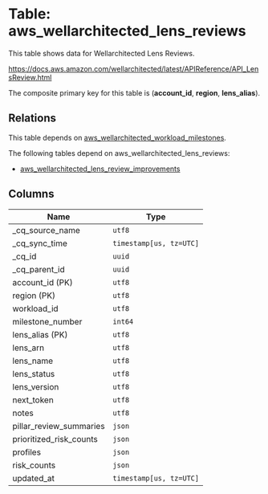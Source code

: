 # Table: aws_wellarchitected_lens_reviews

This table shows data for Wellarchitected Lens Reviews.

https://docs.aws.amazon.com/wellarchitected/latest/APIReference/API_LensReview.html

The composite primary key for this table is (**account_id**, **region**, **lens_alias**).

## Relations

This table depends on [aws_wellarchitected_workload_milestones](aws_wellarchitected_workload_milestones).

The following tables depend on aws_wellarchitected_lens_reviews:
  - [aws_wellarchitected_lens_review_improvements](aws_wellarchitected_lens_review_improvements)

## Columns

| Name          | Type          |
| ------------- | ------------- |
|_cq_source_name|`utf8`|
|_cq_sync_time|`timestamp[us, tz=UTC]`|
|_cq_id|`uuid`|
|_cq_parent_id|`uuid`|
|account_id (PK)|`utf8`|
|region (PK)|`utf8`|
|workload_id|`utf8`|
|milestone_number|`int64`|
|lens_alias (PK)|`utf8`|
|lens_arn|`utf8`|
|lens_name|`utf8`|
|lens_status|`utf8`|
|lens_version|`utf8`|
|next_token|`utf8`|
|notes|`utf8`|
|pillar_review_summaries|`json`|
|prioritized_risk_counts|`json`|
|profiles|`json`|
|risk_counts|`json`|
|updated_at|`timestamp[us, tz=UTC]`|